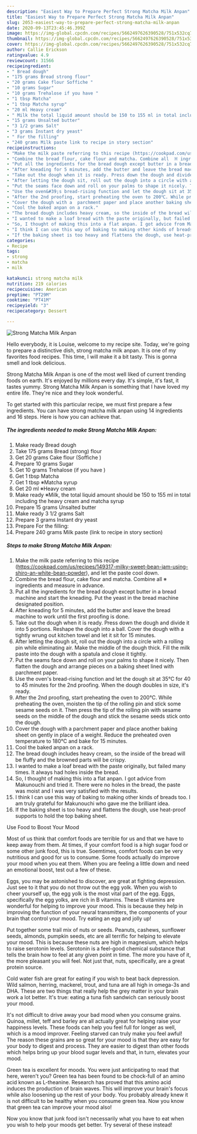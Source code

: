 ```yaml
---
description: "Easiest Way to Prepare Perfect Strong Matcha Milk Anpan"
title: "Easiest Way to Prepare Perfect Strong Matcha Milk Anpan"
slug: 2053-easiest-way-to-prepare-perfect-strong-matcha-milk-anpan
date: 2020-09-13T23:45:46.399Z
image: https://img-global.cpcdn.com/recipes/5662497626390528/751x532cq70/strong-matcha-milk-anpan-recipe-main-photo.jpg
thumbnail: https://img-global.cpcdn.com/recipes/5662497626390528/751x532cq70/strong-matcha-milk-anpan-recipe-main-photo.jpg
cover: https://img-global.cpcdn.com/recipes/5662497626390528/751x532cq70/strong-matcha-milk-anpan-recipe-main-photo.jpg
author: Callie Erickson
ratingvalue: 4.9
reviewcount: 31566
recipeingredient:
- " Bread dough"
- "175 grams Bread strong flour"
- "20 grams Cake flour Soffiche "
- "10 grams Sugar"
- "10 grams Trehalose if you have "
- "1 tbsp Matcha"
- "1 tbsp Matcha syrup"
- "20 ml Heavy cream"
- " Milk the total liquid amount should be 150 to 155 ml in total including the heavy cream and matcha syrup"
- "15 grams Unsalted butter"
- "3 1/2 grams Salt"
- "3 grams Instant dry yeast"
- " For the filling"
- "240 grams Milk paste link to recipe in story section"
recipeinstructions:
- "Make the milk paste referring to this recipe (https://cookpad.com/us/recipes/149317-milky-sweet-bean-jam-using-shiro-an-white-bean-powder), and let the paste cool down."
- "Combine the bread flour, cake flour and matcha. Combine all  ※ ingredients and measure in advance."
- "Put all the ingredients for the bread dough except butter in a bread machine and start the kneading. Put the yeast in the bread machine designated position."
- "After kneading for 5 minutes, add the butter and leave the bread machine to work until the first proofing is done."
- "Take out the dough when it is ready. Press down the dough and divide it into 5 portions. Reshape the dough into a ball. Cover the dough with a tightly wrung out kitchen towel and let it sit for 15 minutes."
- "After letting the dough sit, roll out the dough into a circle with a rolling pin while eliminating air. Make the middle of the dough thick. Fill the milk paste into the dough with a spatula and close it tightly."
- "Put the seams face down and roll on your palms to shape it nicely. Then flatten the dough and arrange pieces on a baking sheet lined with  parchment paper."
- "Use the oven&#39;s bread-rising function and let the dough sit at 35℃ for 40 to 45 minutes for the 2nd proofing. When the dough doubles in size, it&#39;s ready."
- "After the 2nd proofing, start preheating the oven to 200℃. While preheating the oven, moisten the tip of the rolling pin and stick some sesame seeds on it. Then press the tip of the rolling pin with sesame seeds on the middle of the dough and stick the sesame seeds stick onto the dough."
- "Cover the dough with a  parchment paper and place another baking sheet on gently in place of a weight. Reduce the preheated oven temperature to 180℃ and bake for 15 minutes."
- "Cool the baked anpan on a rack."
- "The bread dough includes heavy cream, so the inside of the bread will be fluffy and the browned parts will be crispy."
- "I wanted to make a loaf bread with the paste originally, but failed many times. It always had holes inside the bread."
- "So, I thought of making this into a flat anpan. I got advice from Makunouchi and tried it. There were no holes in the bread, the paste was moist and I was very satisfied with the results."
- "I think I can use this way of baking to making other kinds of breads too. I am truly grateful for Makunouchi who gave me the brilliant idea."
- "If the baking sheet is too heavy and flattens the dough, use heat-proof supports to hold the top baking sheet."
categories:
- Recipe
tags:
- strong
- matcha
- milk

katakunci: strong matcha milk 
nutrition: 219 calories
recipecuisine: American
preptime: "PT29M"
cooktime: "PT41M"
recipeyield: "3"
recipecategory: Dessert

---
```



![Strong Matcha Milk Anpan](https://img-global.cpcdn.com/recipes/5662497626390528/751x532cq70/strong-matcha-milk-anpan-recipe-main-photo.jpg)

Hello everybody, it is Louise, welcome to my recipe site. Today, we're going to prepare a distinctive dish, strong matcha milk anpan. It is one of my favorites food recipes. This time, I will make it a bit tasty. This is gonna smell and look delicious.



Strong Matcha Milk Anpan is one of the most well liked of current trending foods on earth. It's enjoyed by millions every day. It's simple, it's fast, it tastes yummy. Strong Matcha Milk Anpan is something that I have loved my entire life. They're nice and they look wonderful.


To get started with this particular recipe, we must first prepare a few ingredients. You can have strong matcha milk anpan using 14 ingredients and 16 steps. Here is how you can achieve that.

<!--inarticleads1-->

##### The ingredients needed to make Strong Matcha Milk Anpan:

1. Make ready  Bread dough
1. Take 175 grams Bread (strong) flour
1. Get 20 grams Cake flour (Soffiche )
1. Prepare 10 grams Sugar
1. Get 10 grams Trehalose (if you have )
1. Get 1 tbsp Matcha
1. Get 1 tbsp ※Matcha syrup
1. Get 20 ml ※Heavy cream
1. Make ready  ※Milk, the total liquid amount should be 150 to 155 ml in total including the heavy cream and matcha syrup
1. Prepare 15 grams Unsalted butter
1. Make ready 3 1/2 grams Salt
1. Prepare 3 grams Instant dry yeast
1. Prepare  For the filling:
1. Prepare 240 grams Milk paste (link to recipe in story section)




<!--inarticleads2-->

##### Steps to make Strong Matcha Milk Anpan:

1. Make the milk paste referring to this recipe (https://cookpad.com/us/recipes/149317-milky-sweet-bean-jam-using-shiro-an-white-bean-powder), and let the paste cool down.
1. Combine the bread flour, cake flour and matcha. Combine all  ※ ingredients and measure in advance.
1. Put all the ingredients for the bread dough except butter in a bread machine and start the kneading. Put the yeast in the bread machine designated position.
1. After kneading for 5 minutes, add the butter and leave the bread machine to work until the first proofing is done.
1. Take out the dough when it is ready. Press down the dough and divide it into 5 portions. Reshape the dough into a ball. Cover the dough with a tightly wrung out kitchen towel and let it sit for 15 minutes.
1. After letting the dough sit, roll out the dough into a circle with a rolling pin while eliminating air. Make the middle of the dough thick. Fill the milk paste into the dough with a spatula and close it tightly.
1. Put the seams face down and roll on your palms to shape it nicely. Then flatten the dough and arrange pieces on a baking sheet lined with  parchment paper.
1. Use the oven&#39;s bread-rising function and let the dough sit at 35℃ for 40 to 45 minutes for the 2nd proofing. When the dough doubles in size, it&#39;s ready.
1. After the 2nd proofing, start preheating the oven to 200℃. While preheating the oven, moisten the tip of the rolling pin and stick some sesame seeds on it. Then press the tip of the rolling pin with sesame seeds on the middle of the dough and stick the sesame seeds stick onto the dough.
1. Cover the dough with a  parchment paper and place another baking sheet on gently in place of a weight. Reduce the preheated oven temperature to 180℃ and bake for 15 minutes.
1. Cool the baked anpan on a rack.
1. The bread dough includes heavy cream, so the inside of the bread will be fluffy and the browned parts will be crispy.
1. I wanted to make a loaf bread with the paste originally, but failed many times. It always had holes inside the bread.
1. So, I thought of making this into a flat anpan. I got advice from Makunouchi and tried it. There were no holes in the bread, the paste was moist and I was very satisfied with the results.
1. I think I can use this way of baking to making other kinds of breads too. I am truly grateful for Makunouchi who gave me the brilliant idea.
1. If the baking sheet is too heavy and flattens the dough, use heat-proof supports to hold the top baking sheet.




Use Food to Boost Your Mood


Most of us think that comfort foods are terrible for us and that we have to keep away from them. At times, if your comfort food is a high sugar food or some other junk food, this is true. Soemtimes, comfort foods can be very nutritious and good for us to consume. Some foods actually do improve your mood when you eat them. When you are feeling a little down and need an emotional boost, test out a few of these.

Eggs, you may be astonished to discover, are great at fighting depression. Just see to it that you do not throw out the egg yolk. When you wish to cheer yourself up, the egg yolk is the most vital part of the egg. Eggs, specifically the egg yolks, are rich in B vitamins. These B vitamins are wonderful for helping to improve your mood. This is because they help in improving the function of your neural transmitters, the components of your brain that control your mood. Try eating an egg and jolly up!

Put together some trail mix of nuts or seeds. Peanuts, cashews, sunflower seeds, almonds, pumpkin seeds, etc are all terrific for helping to elevate your mood. This is because these nuts are high in magnesium, which helps to raise serotonin levels. Serotonin is a feel-good chemical substance that tells the brain how to feel at any given point in time. The more you have of it, the more pleasant you will feel. Not just that, nuts, specifically, are a great protein source.

Cold water fish are great for eating if you wish to beat back depression. Wild salmon, herring, mackerel, trout, and tuna are all high in omega-3s and DHA. These are two things that really help the grey matter in your brain work a lot better. It's true: eating a tuna fish sandwich can seriously boost your mood. 

It's not difficult to drive away your bad mood when you consume grains. Quinoa, millet, teff and barley are all actually great for helping raise your happiness levels. These foods can help you feel full for longer as well, which is a mood improver. Feeling starved can truly make you feel awful! The reason these grains are so great for your mood is that they are easy for your body to digest and process. They are easier to digest than other foods which helps bring up your blood sugar levels and that, in turn, elevates your mood.

Green tea is excellent for moods. You were just anticipating to read that here, weren't you? Green tea has been found to be chock-full of an amino acid known as L-theanine. Research has proved that this amino acid induces the production of brain waves. This will improve your brain's focus while also loosening up the rest of your body. You probably already knew it is not difficult to be healthy when you consume green tea. Now you know that green tea can improve your mood also!

Now you know that junk food isn't necessarily what you have to eat when you wish to help your moods get better. Try several of these instead!

